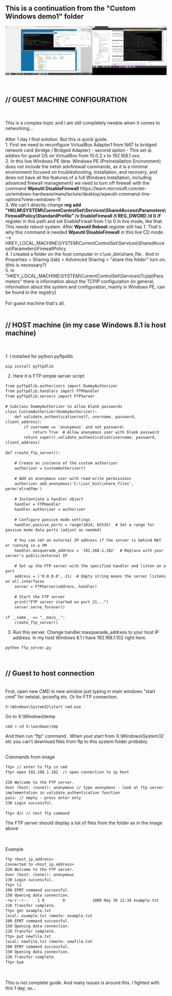 <h2>This is a continuation from the "Custom Windows demo1" folder </h2>

![dump](https://github.com/KarolDuracz/scratchpad/blob/main/bootloader_x86/Custom%20Windows%20demo1%20-%20FTP/188%20-%2011-11-2024%20-%20ftp%20configured%20and%20works.png?raw=true)

<br />
<h2>// GUEST MACHINE CONFIGURATION</h2>
<br /><br />
This is a complex topic and I am still completely newbie when it comes to networking... <br /><br />
After 1 day I find solution. But this is quick guide.<br />
1. First we need to reconfigure VirtualBox Adapter1 from NAT to bridged network card (bridge /  Bridged Adapter) - second option - This set ip addres for guest OS on VirtualBox from 10.0.2.x to 192.168.1.xxx. <br />
2. In this live Windows PE (btw. Windows PE (Preinstallation Environment) does not include the netsh advfirewall commands, as it is a minimal environment focused on troubleshooting, installation, and recovery, and does not have all the features of a full Windows installation, including advanced firewall management) we need to turn off  firewall with the command <b>Wpeutil DisableFirewall</b> https://learn.microsoft.com/en-us/windows-hardware/manufacture/desktop/wpeutil-command-line-options?view=windows-11 <br />
3. We can't directly change <b>reg add "HKLM\SYSTEM\CurrentControlSet\Services\SharedAccess\Parameters\FirewallPolicy\StandardProfile" /v EnableFirewall /t REG_DWORD /d 0 /f</b> register in this path and set EnableFirwall from 1 to 0 in live mode, like that. This needs reboot system. After <b>Wpeutil Reboot</b> register still has 1. That's why this command is needed <b>Wpeutil DisableFirewall</b> in this live CD mode. --> HKEY_LOCAL_MACHINE\SYSTEM\CurrentControlSet\Services\SharedAccess\Parameters\FirewallPolicy <br />
4. I created a folder on the host computer in c:\usr_bin\share_file . And in Properties > Sharing (tab) > Advenced Sharing > "share this folder" turn on. (this is necessary?) <br />
5. In "HKEY_LOCAL_MACHINE\SYSTEM\CurrentControlSet\Services\Tcpip\Parameters" there is information about the TCPIP configuration (in general, information about the system and configuration, mainly in Windows PE, can be found in the registry)
<br /><br />
For guest machine that's all.
<br /><br />
<h2>// HOST machine (in my case Windows 8.1 is host machine)</h2>
<br /><br />
1. I installed for python pyftpdlib

```
pip install pyftpdlib
```

2. Here it is FTP simple server script

```
from pyftpdlib.authorizers import DummyAuthorizer
from pyftpdlib.handlers import FTPHandler
from pyftpdlib.servers import FTPServer

# Subclass DummyAuthorizer to allow blank passwords
class CustomAuthorizer(DummyAuthorizer):
    def validate_authentication(self, username, password, client_address):
        if username == 'anonymous' and not password:
            return True  # Allow anonymous user with blank password
        return super().validate_authentication(username, password, client_address)

def create_ftp_server():

    # Create an instance of the custom authorizer
    authorizer = CustomAuthorizer()

    # Add an anonymous user with read-write permissions
    authorizer.add_anonymous('C:\\usr_bin\\share_files', perm='elradfmw')

    # Instantiate a handler object
    handler = FTPHandler
    handler.authorizer = authorizer

    # Configure passive mode settings
    handler.passive_ports = range(1024, 65535)  # Set a range for passive mode data ports (adjust as needed)

    # You can set an external IP address if the server is behind NAT or running in a VM
    handler.masquerade_address = '192.168.1.102'  # Replace with your server's public/external IP

    # Set up the FTP server with the specified handler and listen on a port
    address = ('0.0.0.0', 21)  # Empty string means the server listens on all interfaces
    server = FTPServer(address, handler)

    # Start the FTP server
    print("FTP server started on port 21...")
    server.serve_forever()

if __name__ == "__main__":
    create_ftp_server()
```

3. Run this server. Change handler.masquerade_address to your host IP address. In my host Windows 8.1 I have 192.168.1.102 right here.

```
python ftp_server.py
```

<br />
<h2>// Guest to host connection </h2>
<br />
First, open new CMD in new window just typing in main windows "start cmd" for netstat, ipconfig etc. Or for FTP connection.

```
X:\Windows\System32\start cmd.exe
```

Go to X:\Windows\temp

```
cmd > cd X:\windows\tmp
```

And then run "ftp" command . When yout start from X:\Windows\System32 etc you can't download files from ftp to this system folder probably.

<br />
Commands from image

```
ftp> // enter to ftp in cmd
ftp> open 192.168.1.102  // open connection to ip host

220 Welcome to the FTP server.
User (host: (none)): anonymous // type anonymous - look at ftp server implementation in validate_authentication function
pass: // empty - press enter only
230 Login successful.

ftp> dir // test ftp command 
```
The FTP server should display a list of files from the folder as in the image above


<br /><br />
Example 
```
ftp <host_ip_address>
Connected to <host_ip_address>
220 Welcome to the FTP server.
User (host: (none)): anonymous
230 Login successful.
ftp> ls
200 EPRT command successful.
150 Opening data connection.
-rw-r--r--    1 0        0            1000 May 10 12:34 example.txt
226 Transfer complete.
ftp> get example.txt
local: example.txt remote: example.txt
200 EPRT command successful.
150 Opening data connection.
226 Transfer complete.
ftp> put newfile.txt
local: newfile.txt remote: newfile.txt
200 EPRT command successful.
150 Opening data connection.
226 Transfer complete.
ftp> bye
```

<br /><br />
This is not complete guide. And many issues is around this. I fighted with this 1 day, so... 

